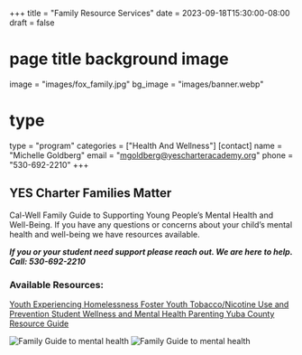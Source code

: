 +++
title = "Family Resource Services"
date = 2023-09-18T15:30:00-08:00
draft = false
# page title background image
image = "images/fox_family.jpg"
bg_image = "images/banner.webp"
# type
type = "program"
categories = ["Health And Wellness"]
[contact]
name = "Michelle Goldberg"
email = "mgoldberg@yescharteracademy.org"
phone = "530-692-2210"
+++
## YES Charter Families Matter

Cal-Well Family Guide to Supporting Young People’s Mental Health and Well-Being. If you have any questions or concerns about your child’s mental health and well-being we have resources available.

***If you or your student need support please reach out. We are here to help.
Call: 530-692-2210***

### Available Resources:
<p class="ml-3">
    <a class="d-block" target="_blank" href="https://padlet.com/amymolinajones/npi9lo7vnn5ke8t4">Youth Experiencing Homelessness <i class="ti-new-window icon-sm"></i></a>
    <a class="d-block" target="_blank" href="https://padlet.com/ycoewyatt/3n7gy4jjpa1vdc0m">Foster Youth <i class="ti-new-window icon-sm"></i></a>
    <a class="d-block" target="_blank" href="https://padlet.com/tracybishop/vape_education">Tobacco/Nicotine Use and Prevention <i class="ti-new-window icon-sm"></i></a>
    <a class="d-block" target="_blank" href="https://padlet.com/amymolinajones/a65hjlo5dr6cn3kk">Student Wellness and Mental Health <i class="ti-new-window icon-sm"></i></a>
    <a class="d-block" target="_blank" href="https://padlet.com/theresahioki/iafpew52b5y81gf8">Parenting <i class="ti-new-window icon-sm"></i></a>
    <a class="d-block" target="_blank" href="https://yescharteracademy.org/wp-content/uploads/2023/10/Yuba-County-Resource-Guide.pdf">Yuba County Resource Guide <i class="ti-new-window icon-sm"></i></a>
</p>


![Family Guide to mental health](/images/program/family-resources/family-res2.png)
![Family Guide to mental health](/images/program/family-resources/family-res1.png)